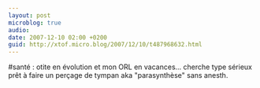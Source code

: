 ```yaml
---
layout: post
microblog: true
audio: 
date: 2007-12-10 02:00 +0200
guid: http://xtof.micro.blog/2007/12/10/t487968632.html
---
```

#santé : otite en évolution et mon ORL en vacances... cherche type sérieux prêt à faire un perçage de tympan aka "parasynthèse" sans anesth.
